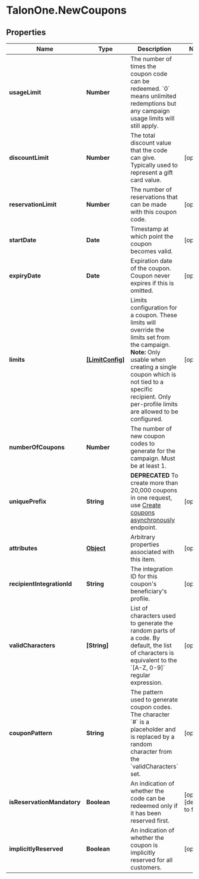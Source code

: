 # TalonOne.NewCoupons

## Properties

Name | Type | Description | Notes
------------ | ------------- | ------------- | -------------
**usageLimit** | **Number** | The number of times the coupon code can be redeemed. &#x60;0&#x60; means unlimited redemptions but any campaign usage limits will still apply.  | 
**discountLimit** | **Number** | The total discount value that the code can give. Typically used to represent a gift card value.  | [optional] 
**reservationLimit** | **Number** | The number of reservations that can be made with this coupon code.  | [optional] 
**startDate** | **Date** | Timestamp at which point the coupon becomes valid. | [optional] 
**expiryDate** | **Date** | Expiration date of the coupon. Coupon never expires if this is omitted. | [optional] 
**limits** | [**[LimitConfig]**](LimitConfig.md) | Limits configuration for a coupon. These limits will override the limits set from the campaign.  **Note:** Only usable when creating a single coupon which is not tied to a specific recipient. Only per-profile limits are allowed to be configured.  | [optional] 
**numberOfCoupons** | **Number** | The number of new coupon codes to generate for the campaign. Must be at least 1. | 
**uniquePrefix** | **String** | **DEPRECATED** To create more than 20,000 coupons in one request, use [Create coupons asynchronously](https://docs.talon.one/management-api#operation/createCouponsAsync) endpoint.  | [optional] 
**attributes** | [**Object**](.md) | Arbitrary properties associated with this item. | [optional] 
**recipientIntegrationId** | **String** | The integration ID for this coupon&#39;s beneficiary&#39;s profile. | [optional] 
**validCharacters** | **[String]** | List of characters used to generate the random parts of a code. By default, the list of characters is equivalent to the &#x60;[A-Z, 0-9]&#x60; regular expression.  | [optional] 
**couponPattern** | **String** | The pattern used to generate coupon codes. The character &#x60;#&#x60; is a placeholder and is replaced by a random character from the &#x60;validCharacters&#x60; set.  | [optional] 
**isReservationMandatory** | **Boolean** | An indication of whether the code can be redeemed only if it has been reserved first. | [optional] [default to false]
**implicitlyReserved** | **Boolean** | An indication of whether the coupon is implicitly reserved for all customers. | [optional] 


